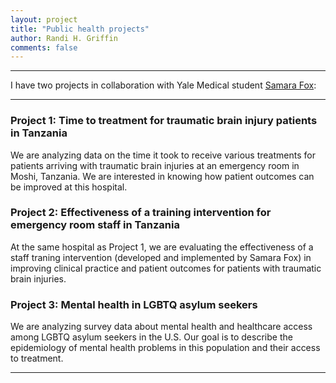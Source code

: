 ```yaml
---
layout: project
title: "Public health projects"
author: Randi H. Griffin
comments: false
---
```

___

I have two projects in collaboration with Yale Medical student [Samara Fox](https://www.linkedin.com/in/samara-fox-5483469/):

___

### Project 1: Time to treatment for traumatic brain injury patients in Tanzania

We are analyzing data on the time it took to receive various treatments for patients arriving with traumatic brain injuries at an emergency room in Moshi, Tanzania. We are interested in knowing how patient outcomes can be improved at this hospital.

### Project 2: Effectiveness of a training intervention for emergency room staff in Tanzania

At the same hospital as Project 1, we are evaluating the effectiveness of a staff traning intervention (developed and implemented by Samara Fox) in improving clinical practice and patient outcomes for patients with traumatic brain injuries. 

### Project 3: Mental health in LGBTQ asylum seekers

We are analyzing survey data about mental health and healthcare access among LGBTQ asylum seekers in the U.S. Our goal is to describe the epidemiology of mental health problems in this population and their access to treatment.

___
